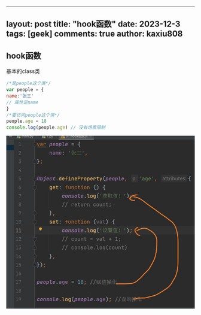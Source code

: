 
---
layout: post
title: "hook函数"
date:   2023-12-3
tags: [geek]
comments: true
author: kaxiu808  
---
## hook函数
基本的class类

```js
/*是people这个类*/
var people = {
name:'张三'
// 属性是name 
}
/*要访问people这个类*/
people.age = 18
console.log(people.age) // 没有场景限制
```


![输入图片说明](/imgs/2023-12-03/Re0eajGjW5vv0OWN.png)
<!--stackedit_data:
eyJoaXN0b3J5IjpbLTIwMzk5OTQ0NDcsODY1NDgyOTQ0XX0=
-->